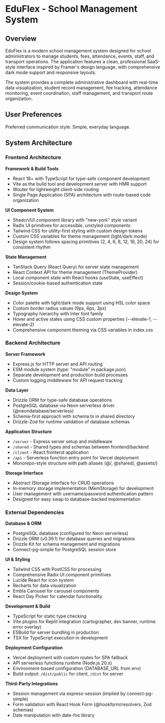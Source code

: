 # EduFlex - School Management System

## Overview

EduFlex is a modern school management system designed for school administrators to manage students, fees, attendance, events, staff, and transport operations. The application features a clean, professional SaaS-style interface inspired by Framer's design language, with comprehensive dark mode support and responsive layouts.

The system provides a complete administrative dashboard with real-time data visualization, student record management, fee tracking, attendance monitoring, event coordination, staff management, and transport route organization.

## User Preferences

Preferred communication style: Simple, everyday language.

## System Architecture

### Frontend Architecture

**Framework & Build Tools**
- React 18+ with TypeScript for type-safe component development
- Vite as the build tool and development server with HMR support
- Wouter for lightweight client-side routing
- Single Page Application (SPA) architecture with route-based code organization

**UI Component System**
- Shadcn/UI component library with "new-york" style variant
- Radix UI primitives for accessible, unstyled components
- Tailwind CSS for utility-first styling with custom design tokens
- Custom CSS variables for theme management (light/dark mode)
- Design system follows spacing primitives (2, 4, 6, 8, 12, 16, 20, 24) for consistent rhythm

**State Management**
- TanStack Query (React Query) for server state management
- React Context API for theme management (ThemeProvider)
- Local component state with React hooks (useState, useEffect)
- Session/cookie-based authentication state

**Design System**
- Color palette with light/dark mode support using HSL color space
- Custom border radius values (9px, 6px, 3px)
- Typography hierarchy with Inter font family
- Hover and active states using CSS custom properties (--elevate-1, --elevate-2)
- Comprehensive component theming via CSS variables in index.css

### Backend Architecture

**Server Framework**
- Express.js for HTTP server and API routing
- ESM module system (type: "module" in package.json)
- Separate development and production build processes
- Custom logging middleware for API request tracking

**Data Layer**
- Drizzle ORM for type-safe database operations
- PostgreSQL database via Neon serverless driver (@neondatabase/serverless)
- Schema-first approach with schema.ts in shared directory
- Drizzle-Zod for runtime validation of database schemas

**Application Structure**
- `/server` - Express server setup and middleware
- `/shared` - Shared types and schemas between frontend/backend
- `/client` - React frontend application
- `/api` - Serverless function entry point for Vercel deployment
- Monorepo-style structure with path aliases (@/, @shared/, @assets/)

**Storage Interface**
- Abstract IStorage interface for CRUD operations
- In-memory storage implementation (MemStorage) for development
- User management with username/password authentication pattern
- Designed for easy swap to database-backed implementation

### External Dependencies

**Database & ORM**
- PostgreSQL database (configured for Neon serverless)
- Drizzle ORM (v0.39.1) for database queries and migrations
- Drizzle Kit for schema management and migrations
- Connect-pg-simple for PostgreSQL session store

**UI & Styling**
- Tailwind CSS with PostCSS for processing
- Comprehensive Radix UI component primitives
- Lucide React for icon system
- Recharts for data visualization
- Embla Carousel for carousel components
- React Day Picker for calendar functionality

**Development & Build**
- TypeScript for static type checking
- Vite plugins for Replit integration (cartographer, dev banner, runtime error overlay)
- ESBuild for server bundling in production
- TSX for TypeScript execution in development

**Deployment Configuration**
- Vercel deployment with custom routes for SPA fallback
- API serverless functions runtime (Node.js 20.x)
- Environment-based configuration (DATABASE_URL from env)
- Build output: `/dist/public` for client, `/dist` for server

**Third-Party Integrations**
- Session management via express-session (implied by connect-pg-simple)
- Form validation with React Hook Form (@hookform/resolvers, Zod schemas)
- Date manipulation with date-fns library